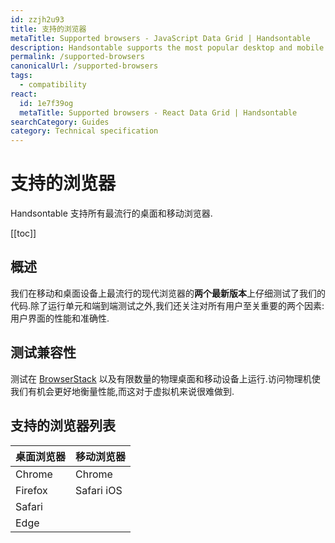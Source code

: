 ```yaml
---
id: zzjh2u93
title: 支持的浏览器
metaTitle: Supported browsers - JavaScript Data Grid | Handsontable
description: Handsontable supports the most popular desktop and mobile browsers, such as Chrome, Safari, Firefox, Edge, Opera, Samsung Internet, and others.
permalink: /supported-browsers
canonicalUrl: /supported-browsers
tags:
  - compatibility
react:
  id: 1e7f39og
  metaTitle: Supported browsers - React Data Grid | Handsontable
searchCategory: Guides
category: Technical specification
---
```


# 支持的浏览器

Handsontable 支持所有最流行的桌面和移动浏览器.

[[toc]]

## 概述

我们在移动和桌面设备上最流行的现代浏览器的**两个最新版本**上仔细测试了我们的代码.除了运行单元和端到端测试之外,我们还关注对所有用户至关重要的两个因素:用户界面的性能和准确性.

## 测试兼容性

测试在 [BrowserStack](https://www.browserstack.com/) 以及有限数量的物理桌面和移动设备上运行.访问物理机使我们有机会更好地衡量性能,而这对于虚拟机来说很难做到.

## 支持的浏览器列表

| 桌面浏览器 | 移动浏览器 |
| :--------- | :--------- |
| Chrome     | Chrome     |
| Firefox    | Safari iOS |
| Safari     |            |
| Edge       |            |
